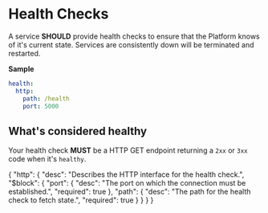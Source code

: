 # Health Checks

A service **SHOULD** provide health checks to ensure that the Platform knows of it's current state.
Services are consistently down will be terminated and restarted.

**Sample**

```yaml
health:
  http:
    path: /health
    port: 5000
```

## What's considered healthy

Your health check **MUST** be a HTTP GET endpoint returning a `2xx` or `3xx` code when it's `healthy`.

<json-table>
<p>
{
  "http": {
    "desc": "Describes the HTTP interface for the health check.",
    "$block": {
      "port": {
        "desc": "The port on which the connection must be established.",
        "required": true
      },
      "path": {
        "desc": "The path for the health check to fetch state.",
        "required": true
      }
    }
  }
}
</p>
</json-table>
